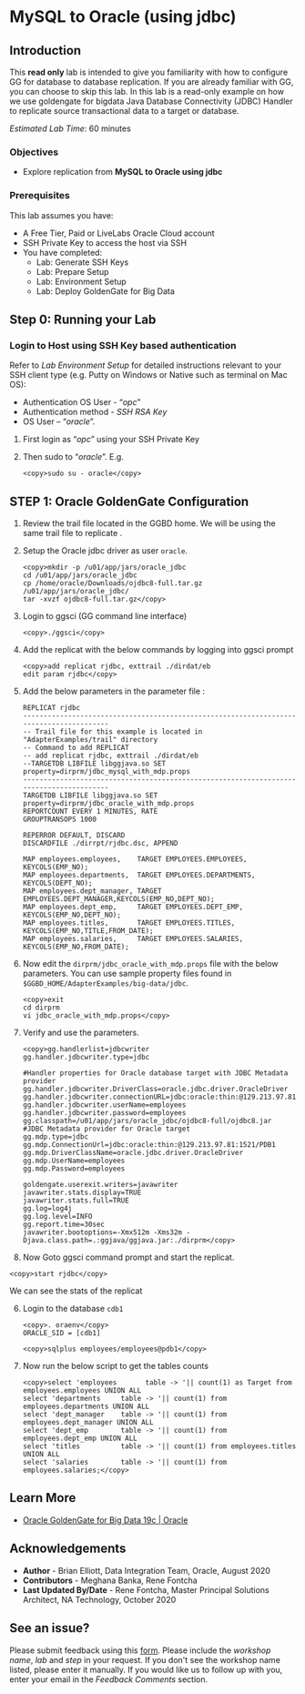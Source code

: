 # MySQL to Oracle (using jdbc)

## Introduction

This **read only** lab is intended to give you familiarity with how to configure GG for database to database replication. If you are already familiar with GG, you can choose to skip this lab.
In this lab is a read-only example on how we use goldengate for bigdata Java Database Connectivity (JDBC) Handler to replicate source transactional data to a target or database.

*Estimated Lab Time*:  60 minutes

### Objectives
- Explore replication from **MySQL to Oracle using jdbc**

### Prerequisites
This lab assumes you have:
- A Free Tier, Paid or LiveLabs Oracle Cloud account
- SSH Private Key to access the host via SSH
- You have completed:
    - Lab: Generate SSH Keys
    - Lab: Prepare Setup
    - Lab: Environment Setup
    - Lab: Deploy GoldenGate for Big Data

## **Step 0:** Running your Lab
### Login to Host using SSH Key based authentication
Refer to *Lab Environment Setup* for detailed instructions relevant to your SSH client type (e.g. Putty on Windows or Native such as terminal on Mac OS):
  - Authentication OS User - “*opc*”
  - Authentication method - *SSH RSA Key*
  - OS User – “*oracle*”.

1. First login as “*opc*” using your SSH Private Key

2. Then sudo to “*oracle*”. E.g.

    ```
    <copy>sudo su - oracle</copy>
    ```
## **STEP 1**: Oracle GoldenGate Configuration

1. Review the trail file located in the GGBD home. We will be using the same trail file to replicate .

2. Setup the Oracle jdbc driver as user `oracle`.

    ```
    <copy>mkdir -p /u01/app/jars/oracle_jdbc
    cd /u01/app/jars/oracle_jdbc
    cp /home/oracle/Downloads/ojdbc8-full.tar.gz /u01/app/jars/oracle_jdbc/
    tar -xvzf ojdbc8-full.tar.gz</copy>
    ```

 2. Login to ggsci (GG command line interface)

    ```  
    <copy>./ggsci</copy>
    ```
3. Add the replicat with the below commands by logging into ggsci prompt

    ```
    <copy>add replicat rjdbc, exttrail ./dirdat/eb
    edit param rjdbc</copy>
    ```

4. Add the below parameters in the parameter file :

    ```
    REPLICAT rjdbc
    ----------------------------------------------------------------------------------------
    -- Trail file for this example is located in "AdapterExamples/trail" directory
    -- Command to add REPLICAT
    -- add replicat rjdbc, exttrail ./dirdat/eb
    --TARGETDB LIBFILE libggjava.so SET property=dirprm/jdbc_mysql_with_mdp.props
    ----------------------------------------------------------------------------------------
    TARGETDB LIBFILE libggjava.so SET property=dirprm/jdbc_oracle_with_mdp.props
    REPORTCOUNT EVERY 1 MINUTES, RATE
    GROUPTRANSOPS 1000

    REPERROR DEFAULT, DISCARD
    DISCARDFILE ./dirrpt/rjdbc.dsc, APPEND

    MAP employees.employees,    TARGET EMPLOYEES.EMPLOYEES,   KEYCOLS(EMP_NO);
    MAP employees.departments,  TARGET EMPLOYEES.DEPARTMENTS, KEYCOLS(DEPT_NO);
    MAP employees.dept_manager, TARGET EMPLOYEES.DEPT_MANAGER,KEYCOLS(EMP_NO,DEPT_NO);
    MAP employees.dept_emp,     TARGET EMPLOYEES.DEPT_EMP,    KEYCOLS(EMP_NO,DEPT_NO);
    MAP employees.titles,       TARGET EMPLOYEES.TITLES,      KEYCOLS(EMP_NO,TITLE,FROM_DATE);
    MAP employees.salaries,     TARGET EMPLOYEES.SALARIES,    KEYCOLS(EMP_NO,FROM_DATE);
    ```

5. Now edit the `dirprm/jdbc_oracle_with_mdp.props` file with the below parameters. You can use sample property files found in `$GGBD_HOME/AdapterExamples/big-data/jdbc`.

    ```
    <copy>exit
    cd dirprm
    vi jdbc_oracle_with_mdp.props</copy>
    ```

6. Verify and use the parameters.

    ```
    <copy>gg.handlerlist=jdbcwriter
    gg.handler.jdbcwriter.type=jdbc

    #Handler properties for Oracle database target with JDBC Metadata provider
    gg.handler.jdbcwriter.DriverClass=oracle.jdbc.driver.OracleDriver
    gg.handler.jdbcwriter.connectionURL=jdbc:oracle:thin:@129.213.97.81:1521/PDB1
    gg.handler.jdbcwriter.userName=employees
    gg.handler.jdbcwriter.password=employees
    gg.classpath=/u01/app/jars/oracle_jdbc/ojdbc8-full/ojdbc8.jar
    #JDBC Metadata provider for Oracle target
    gg.mdp.type=jdbc
    gg.mdp.ConnectionUrl=jdbc:oracle:thin:@129.213.97.81:1521/PDB1
    gg.mdp.DriverClassName=oracle.jdbc.driver.OracleDriver
    gg.mdp.UserName=employees
    gg.mdp.Password=employees

    goldengate.userexit.writers=javawriter
    javawriter.stats.display=TRUE
    javawriter.stats.full=TRUE
    gg.log=log4j
    gg.log.level=INFO
    gg.report.time=30sec
    javawriter.bootoptions=-Xmx512m -Xms32m -Djava.class.path=.:ggjava/ggjava.jar:./dirprm</copy>
    ```

5. Now Goto ggsci command prompt and start the replicat. 
```
<copy>start rjdbc</copy>
```
   We can see the stats of the replicat

6. Login to the database `cdb1`

    ```
    <copy>. oraenv</copy>
    ORACLE_SID = [cdb1] 
    ```
    ```
    <copy>sqlplus employees/employees@pdb1</copy>
    ```

7. Now run the below script to get the tables counts

    ```
    <copy>select 'employees       table -> '|| count(1) as Target from employees.employees UNION ALL
    select 'departments     table -> '|| count(1) from employees.departments UNION ALL
    select 'dept_manager    table -> '|| count(1) from employees.dept_manager UNION ALL
    select 'dept_emp        table -> '|| count(1) from employees.dept_emp UNION ALL
    select 'titles          table -> '|| count(1) from employees.titles UNION ALL
    select 'salaries        table -> '|| count(1) from employees.salaries;</copy>
    ```

## Learn More

* [Oracle GoldenGate for Big Data 19c | Oracle](https://www.oracle.com/middleware/data-integration/goldengate/big-data/)

## Acknowledgements
* **Author** - Brian Elliott, Data Integration Team, Oracle, August 2020
* **Contributors** - Meghana Banka, Rene Fontcha
* **Last Updated By/Date** - Rene Fontcha, Master Principal Solutions Architect, NA Technology, October 2020


## See an issue?
Please submit feedback using this [form](https://apexapps.oracle.com/pls/apex/f?p=133:1:::::P1_FEEDBACK:1). Please include the *workshop name*, *lab* and *step* in your request.  If you don't see the workshop name listed, please enter it manually. If you would like us to follow up with you, enter your email in the *Feedback Comments* section.
